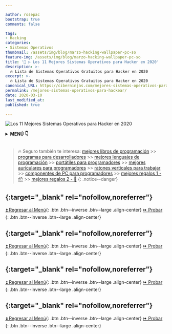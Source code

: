 ```yaml
---

author: rosepac
bootstrap: true
comments: false

tags:
- Hacking
categories:
- Sistemas Operativos
thumbnail: /assets/img/blog/marzo-hacking-wallpaper-pc-so
feature-img: /assets/img/blog/marzo-hacking-wallpaper-pc-so
title: '🥇 ▷ Los 11 Mejores Sistemas Operativos para Hacker en 2020'
description: >-
  🔥 Lista de Sistemas Operativos Gratuitos para Hacker en 2020
excerpt: >-
  🔥 Lista de Sistemas Operativos Gratuitos para Hacker en 2020
canonical_URL: https://ciberninjas.com/mejores-sistemas-operativos-para-hackear/
permalink: /mejores-sistemas-operativos-para-hackear/
date: 2020-03-10
last_modified_at: 
published: true

---
```


![Los 11 Mejores Sistemas Operativos para Hacker en 2020](/assets/img/blog/marzo-hacking-wallpaper-pc-so "Los 11 Mejores Sistemas Operativos para Hacker en 2020")

<!-- CONTENIDO INTRODUCCION -->

<details>
<summary><strong>MENÚ 👇</strong><span><a name="menu"></a></span></summary>
<nav class="menu">
  <ol>
    <li><a href="/mejores-sistemas-operativos-para-hackear/"></a></li>
    <li><a href="/mejores-sistemas-operativos-para-hackear/"></a></li>
  </ol>
</nav>
</details>
<br />

> 🔥 Seguro también te interesa: [mejores libros de programación](/programar/) >> [programas para desarrolladores](/mejores-sistemas-operativos-para-hackear/) >> [mejores lenguajes de programación](/15-mejores-lenguajes-programacion/) >> [portátiles para programadores]() >> [mejores auriculares para programadores](/auriculares-dise%C3%B1o/) >> [ratones verticales para trabajar](/teclados-ratones-dise%C3%B1o/) >> [componentes de PC para programadores](/ordenadores-componentes/) >> [mejores regalos 1 - 📦](/black-friday-amazon/) >> [mejores regalos 2 - 🎁](/prime-day-amazon/)
{: .notice--danger}

## **[](){:target="_blank" rel="nofollow,noreferrer"}**

<!-- contenido -->
[⏫ Regresar al Menú](/mejores-sistemas-operativos-para-hackear/#menu){: .btn .btn--inverse .btn--large .align-center}
[⏩ Probar ](){: .btn .btn--inverse .btn--large .align-center}

## **[](){:target="_blank" rel="nofollow,noreferrer"}**

<!-- contenido -->
[⏫ Regresar al Menú](/mejores-sistemas-operativos-para-hackear/#menu){: .btn .btn--inverse .btn--large .align-center}
[⏩ Probar ](){: .btn .btn--inverse .btn--large .align-center}

## **[](){:target="_blank" rel="nofollow,noreferrer"}**
<!-- contenido -->
[⏫ Regresar al Menú](/mejores-sistemas-operativos-para-hackear/#menu){: .btn .btn--inverse .btn--large .align-center}
[⏩ Probar ](){: .btn .btn--inverse .btn--large .align-center}

## **[](){:target="_blank" rel="nofollow,noreferrer"}**
<!-- contenido -->
[⏫ Regresar al Menú](/mejores-sistemas-operativos-para-hackear/#menu){: .btn .btn--inverse .btn--large .align-center}
[⏩ Probar ](){: .btn .btn--inverse .btn--large .align-center}
